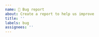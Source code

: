 ```yaml
---
name: 🐛 Bug report
about: Create a report to help us improve
title: ''
labels: bug
assignees: ''
---
```


<!--

No extensive forms or lists here. Please make sure you have read the docs and
are using the latest version of Knip. Use common sense and provide the necessary
information that helps me or others to help you.

Depending on the type of issue, you might be asked to create a minimal
reproduction: only the code and configuration required to demonstrate the issue.

Make sure you've read https://knip.dev/guides/troubleshooting

Thanks!
-->
